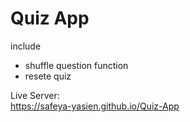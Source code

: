 # Quiz App

include

- shuffle question function
  <br>
- resete quiz
  <br>

Live Server: <br>
https://safeya-yasien.github.io/Quiz-App
